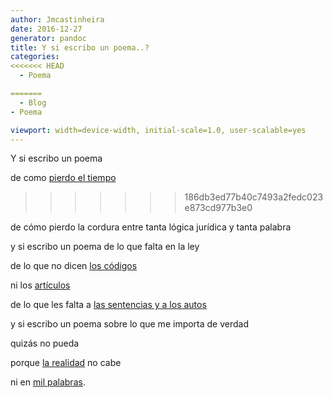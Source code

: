 ```yaml
---
author: Jmcastinheira
date: 2016-12-27
generator: pandoc
title: Y si escribo un poema..?
categories:
<<<<<<< HEAD
  - Poema

=======
  - Blog
- Poema

viewport: width=device-width, initial-scale=1.0, user-scalable=yes
---
```




Y si escribo un poema

de como [pierdo el
tiempo](http://es.youtube.com/watch?v=A8PgTRTYYD4&feature=related)
>>>>>>> 186db3ed77b40c7493a2fedc023e873cd977b3e0


de cómo pierdo la cordura entre tanta lógica jurídica y tanta palabra

y si escribo un poema de lo que falta en la ley

de lo que no dicen [los
códigos](http://images.google.es/images?um=1&hl=gl&client=firefox-a&rls=org.mozilla%3Aes-ES%3Aofficial&q=codigo+civil&btnG=Buscar+imaxes)

ni los [artículos](http://www.flickr.com/photos/rodolfoabud/1218551247/)

de lo que les falta a [las sentencias y a los
autos](http://www.poderjudicial.es/eversuite/GetRecords?Template=default)

y si escribo un poema sobre lo que me importa de verdad

quizás no pueda

porque [la realidad](http://es.youtube.com/watch?v=SY9lx9khDss) no cabe

ni en [mil palabras](http://entelequia.bligoo.com).
